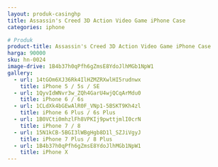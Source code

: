 ```yaml
---
layout: produk-casinghp
title: Assassin's Creed 3D Action Video Game iPhone Case
categories: iphone

# Produk
product-title: Assassin's Creed 3D Action Video Game iPhone Case
harga: 90000
sku: hn-0024
image-drive: 1B4b37h0qPfh6gZmsE8YdoJlhMGb1NpW1
gallery:
  - url: 14tGOm6XJ36Rk4IlHZMZRXwlHI5rudnwx
    title: iPhone 5 / 5s / SE
  - url: 1QyvIdWNvr3w_ZQh4GarU4wjQCqArMdu0
    title: iPhone 6 / 6s
  - url: 1CLdXk4bGEwAlR0F_VNp1-5BSKT9Kh4zl
    title: iPhone 6 Plus / 6s Plus
  - url: 1B0VCti0mhzlFh8VPKIj9pwttjmlI0crN
    title: iPhone 7 / 8
  - url: 15N1kCB-5BGI3lWBgHgb8D1l_SZJiVgyJ
    title: iPhone 7 Plus / 8 Plus
  - url: 1B4b37h0qPfh6gZmsE8YdoJlhMGb1NpW1
    title: iPhone X
---
```

